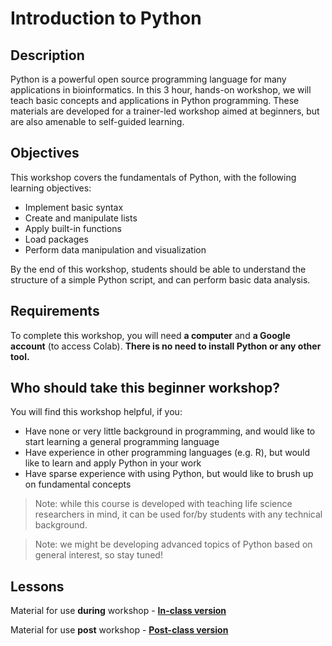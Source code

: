 # Introduction to Python

## Description
Python is a powerful open source programming language for many applications in bioinformatics. In this 3 hour, hands-on workshop, we will teach basic concepts and applications in Python programming. These materials are developed for a trainer-led workshop aimed at beginners, but are also amenable to self-guided learning.

## Objectives
This workshop covers the fundamentals of Python, with the following learning objectives:
- Implement basic syntax
- Create and manipulate lists
- Apply built-in functions
- Load packages
- Perform data manipulation and visualization

By the end of this workshop, students should be able to understand the structure of a simple Python script, and can perform basic data analysis. 

## Requirements
To complete this workshop, you will need **a computer** and **a Google account** (to access Colab). **There is no need to install Python or any other tool.**

## Who should take this beginner workshop?
You will find this workshop helpful, if you:
- Have none or very little background in programming, and would like to start learning a general programming language
- Have experience in other programming languages (e.g. R), but would like to learn and apply Python in your work
- Have sparse experience with using Python, but would like to brush up on fundamental concepts

> Note: while this course is developed with teaching life science researchers in mind, it can be used for/by students with any technical background.

> Note: we might be developing advanced topics of Python based on general interest, so stay tuned!

## Lessons
Material for use **during** workshop - [**In-class version**](https://colab.research.google.com/drive/1sq0UGXP2kuhCmLrZ_-AexR19rbVYz1Sa?usp=sharing)

Material for use **post** workshop - [**Post-class version**]()
